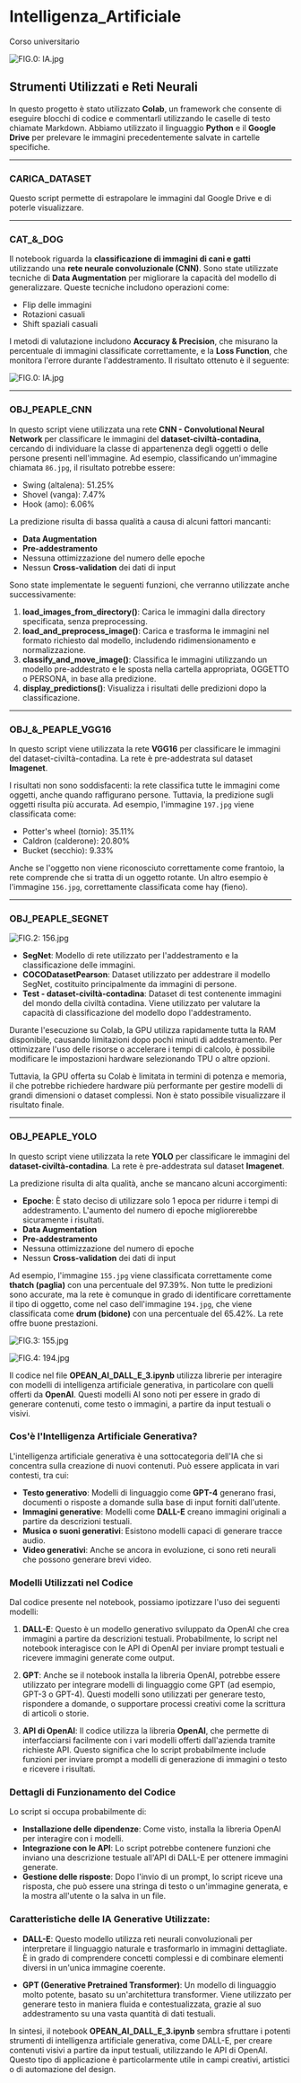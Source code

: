 # Intelligenza_Artificiale
Corso universitario 

![FIG.0: IA.jpg](/IMMAGINI/IA.png)

## Strumenti Utilizzati e Reti Neurali

In questo progetto è stato utilizzato **Colab**, un framework che consente di eseguire blocchi di codice e commentarli utilizzando le caselle di testo chiamate Markdown. Abbiamo utilizzato il linguaggio **Python** e il **Google Drive** per prelevare le immagini precedentemente salvate in cartelle specifiche.

---

### CARICA_DATASET

Questo script permette di estrapolare le immagini dal Google Drive e di poterle visualizzare.

---

### CAT_&_DOG

Il notebook riguarda la **classificazione di immagini di cani e gatti** utilizzando una **rete neurale convoluzionale (CNN)**. Sono state utilizzate tecniche di **Data Augmentation** per migliorare la capacità del modello di generalizzare. Queste tecniche includono operazioni come:

- Flip delle immagini
- Rotazioni casuali
- Shift spaziali casuali

I metodi di valutazione includono **Accuracy & Precision**, che misurano la percentuale di immagini classificate correttamente, e la **Loss Function**, che monitora l'errore durante l'addestramento. Il risultato ottenuto è il seguente:

![FIG.0: IA.jpg](/IMMAGINI/CAT.png)

---

### OBJ_PEAPLE_CNN

In questo script viene utilizzata una rete **CNN - Convolutional Neural Network** per classificare le immagini del **dataset-civiltà-contadina**, cercando di individuare la classe di appartenenza degli oggetti o delle persone presenti nell'immagine. Ad esempio, classificando un'immagine chiamata `86.jpg`, il risultato potrebbe essere:

- Swing (altalena): 51.25%
- Shovel (vanga): 7.47%
- Hook (amo): 6.06%

La predizione risulta di bassa qualità a causa di alcuni fattori mancanti:

- **Data Augmentation**
- **Pre-addestramento**
- Nessuna ottimizzazione del numero delle epoche
- Nessun **Cross-validation** dei dati di input

Sono state implementate le seguenti funzioni, che verranno utilizzate anche successivamente:

1. **load_images_from_directory()**: Carica le immagini dalla directory specificata, senza preprocessing.
2. **load_and_preprocess_image()**: Carica e trasforma le immagini nel formato richiesto dal modello, includendo ridimensionamento e normalizzazione.
3. **classify_and_move_image()**: Classifica le immagini utilizzando un modello pre-addestrato e le sposta nella cartella appropriata, OGGETTO o PERSONA, in base alla predizione.
4. **display_predictions()**: Visualizza i risultati delle predizioni dopo la classificazione.

---

### OBJ_&_PEAPLE_VGG16

In questo script viene utilizzata la rete **VGG16** per classificare le immagini del dataset-civiltà-contadina. La rete è pre-addestrata sul dataset **Imagenet**.

I risultati non sono soddisfacenti: la rete classifica tutte le immagini come oggetti, anche quando raffigurano persone. Tuttavia, la predizione sugli oggetti risulta più accurata. Ad esempio, l'immagine `197.jpg` viene classificata come:

- Potter's wheel (tornio): 35.11%
- Caldron (calderone): 20.80%
- Bucket (secchio): 9.33%

Anche se l'oggetto non viene riconosciuto correttamente come frantoio, la rete comprende che si tratta di un oggetto rotante. Un altro esempio è l'immagine `156.jpg`, correttamente classificata come hay (fieno).

---

### OBJ_PEAPLE_SEGNET

![FIG.2: 156.jpg](/IMMAGINI/156.png)

- **SegNet**: Modello di rete utilizzato per l'addestramento e la classificazione delle immagini.
- **COCODatasetPearson**: Dataset utilizzato per addestrare il modello SegNet, costituito principalmente da immagini di persone.
- **Test - dataset-civiltà-contadina**: Dataset di test contenente immagini del mondo della civiltà contadina. Viene utilizzato per valutare la capacità di classificazione del modello dopo l'addestramento.

Durante l'esecuzione su Colab, la GPU utilizza rapidamente tutta la RAM disponibile, causando limitazioni dopo pochi minuti di addestramento. Per ottimizzare l'uso delle risorse o accelerare i tempi di calcolo, è possibile modificare le impostazioni hardware selezionando TPU o altre opzioni.

Tuttavia, la GPU offerta su Colab è limitata in termini di potenza e memoria, il che potrebbe richiedere hardware più performante per gestire modelli di grandi dimensioni o dataset complessi. Non è stato possibile visualizzare il risultato finale.

---

### OBJ_PEAPLE_YOLO

In questo script viene utilizzata la rete **YOLO** per classificare le immagini del **dataset-civiltà-contadina**. La rete è pre-addestrata sul dataset **Imagenet**.

La predizione risulta di alta qualità, anche se mancano alcuni accorgimenti:

- **Epoche**: È stato deciso di utilizzare solo 1 epoca per ridurre i tempi di addestramento. L'aumento del numero di epoche migliorerebbe sicuramente i risultati.
- **Data Augmentation**
- **Pre-addestramento**
- Nessuna ottimizzazione del numero di epoche
- Nessun **Cross-validation** dei dati di input

Ad esempio, l'immagine `155.jpg` viene classificata correttamente come **thatch (paglia)** con una percentuale del 97.39%. Non tutte le predizioni sono accurate, ma la rete è comunque in grado di identificare correttamente il tipo di oggetto, come nel caso dell'immagine `194.jpg`, che viene classificata come **drum (bidone)** con una percentuale del 65.42%. La rete offre buone prestazioni.

![FIG.3: 155.jpg](/IMMAGINI/155.png)

![FIG.4: 194.jpg](/IMMAGINI/194.png)

Il codice nel file **OPEAN_AI_DALL_E_3.ipynb** utilizza librerie per interagire con modelli di intelligenza artificiale generativa, in particolare con quelli offerti da **OpenAI**. Questi modelli AI sono noti per essere in grado di generare contenuti, come testo o immagini, a partire da input testuali o visivi.

### Cos'è l'Intelligenza Artificiale Generativa?

L'intelligenza artificiale generativa è una sottocategoria dell'IA che si concentra sulla creazione di nuovi contenuti. Può essere applicata in vari contesti, tra cui:

- **Testo generativo**: Modelli di linguaggio come **GPT-4** generano frasi, documenti o risposte a domande sulla base di input forniti dall'utente.
- **Immagini generative**: Modelli come **DALL-E** creano immagini originali a partire da descrizioni testuali.
- **Musica o suoni generativi**: Esistono modelli capaci di generare tracce audio.
- **Video generativi**: Anche se ancora in evoluzione, ci sono reti neurali che possono generare brevi video.

### Modelli Utilizzati nel Codice

Dal codice presente nel notebook, possiamo ipotizzare l'uso dei seguenti modelli:

1. **DALL-E**: Questo è un modello generativo sviluppato da OpenAI che crea immagini a partire da descrizioni testuali. Probabilmente, lo script nel notebook interagisce con le API di OpenAI per inviare prompt testuali e ricevere immagini generate come output.

2. **GPT**: Anche se il notebook installa la libreria OpenAI, potrebbe essere utilizzato per integrare modelli di linguaggio come GPT (ad esempio, GPT-3 o GPT-4). Questi modelli sono utilizzati per generare testo, rispondere a domande, o supportare processi creativi come la scrittura di articoli o storie.

3. **API di OpenAI**: Il codice utilizza la libreria **OpenAI**, che permette di interfacciarsi facilmente con i vari modelli offerti dall'azienda tramite richieste API. Questo significa che lo script probabilmente include funzioni per inviare prompt a modelli di generazione di immagini o testo e ricevere i risultati.

### Dettagli di Funzionamento del Codice

Lo script si occupa probabilmente di:

- **Installazione delle dipendenze**: Come visto, installa la libreria OpenAI per interagire con i modelli.
- **Integrazione con le API**: Lo script potrebbe contenere funzioni che inviano una descrizione testuale all'API di DALL-E per ottenere immagini generate.
- **Gestione delle risposte**: Dopo l'invio di un prompt, lo script riceve una risposta, che può essere una stringa di testo o un'immagine generata, e la mostra all'utente o la salva in un file.

### Caratteristiche delle IA Generative Utilizzate:

- **DALL-E**: Questo modello utilizza reti neurali convoluzionali per interpretare il linguaggio naturale e trasformarlo in immagini dettagliate. È in grado di comprendere concetti complessi e di combinare elementi diversi in un'unica immagine coerente.
  
- **GPT (Generative Pretrained Transformer)**: Un modello di linguaggio molto potente, basato su un'architettura transformer. Viene utilizzato per generare testo in maniera fluida e contestualizzata, grazie al suo addestramento su una vasta quantità di dati testuali.

In sintesi, il notebook **OPEAN_AI_DALL_E_3.ipynb** sembra sfruttare i potenti strumenti di intelligenza artificiale generativa, come DALL-E, per creare contenuti visivi a partire da input testuali, utilizzando le API di OpenAI. Questo tipo di applicazione è particolarmente utile in campi creativi, artistici o di automazione del design.

